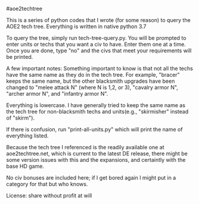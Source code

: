#aoe2techtree

This is a series of python codes that I wrote (for some reason)
to query the AOE2 tech tree. Everything is written in native python 3.7

To query the tree, simply run tech-tree-query.py. You will be prompted
to enter units or techs that you want a civ to have. Enter them one at 
a time. Once you are done, type "no" and the civs that meet your 
requirements will be printed. 

A few important notes:
Something important to know is that not all the techs have the same
name as they do in the tech tree. For example, "bracer" keeps the same
name, but the other blacksmith upgrades have been changed to "melee 
attack N" (where N is 1,2, or 3), "cavalry armor N", "archer armor N", 
and "infantry armor N". 

Everything is lowercase. I have generally tried to keep the same name 
as the tech tree for non-blacksmith techs and units(e.g., "skirmisher" 
instead of "skirm"). 

If there is confusion, run "print-all-units.py" which will print the 
name of everything listed. 

Because the tech tree I referenced is the readily available one at 
aoe2techtree.net, which is current to the latest DE release, there 
might be some version issues with this and the expansions, and certaintly
with the base HD game.

No civ bonuses are included here; if I get bored again I might put in
a category for that but who knows. 

License: share without profit at will

